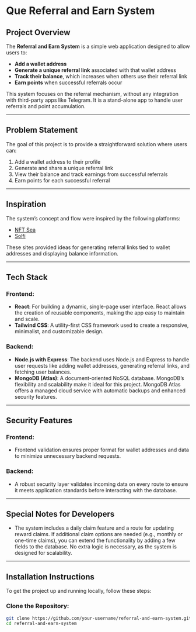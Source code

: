 # **Que Referral and Earn System**

## **Project Overview**

The **Referral and Earn System** is a simple web application designed to allow users to:

- **Add a wallet address**
- **Generate a unique referral link** associated with that wallet address
- **Track their balance**, which increases when others use their referral link
- **Earn points** when successful referrals occur

This system focuses on the referral mechanism, without any integration with third-party apps like Telegram. It is a stand-alone app to handle user referrals and point accumulation.

---

## **Problem Statement**

The goal of this project is to provide a straightforward solution where users can:

1. Add a wallet address to their profile
2. Generate and share a unique referral link
3. View their balance and track earnings from successful referrals
4. Earn points for each successful referral

---

## **Inspiration**

The system’s concept and flow were inspired by the following platforms:

- [NFT Sea](https://web.archive.org/web/20211006140559/http://nftsea.net/)
- [Solfi](https://solfi.pro/?1A094)

These sites provided ideas for generating referral links tied to wallet addresses and displaying balance information.

---

## **Tech Stack**

### **Frontend**:

- **React**: For building a dynamic, single-page user interface. React allows the creation of reusable components, making the app easy to maintain and scale.
- **Tailwind CSS**: A utility-first CSS framework used to create a responsive, minimalist, and customizable design.

### **Backend**:

- **Node.js with Express**: The backend uses Node.js and Express to handle user requests like adding wallet addresses, generating referral links, and fetching user balances.
- **MongoDB (Atlas)**: A document-oriented NoSQL database. MongoDB’s flexibility and scalability make it ideal for this project. MongoDB Atlas offers a managed cloud service with automatic backups and enhanced security features.

---

## **Security Features**

### **Frontend**:

- Frontend validation ensures proper format for wallet addresses and data to minimize unnecessary backend requests.

### **Backend**:

- A robust security layer validates incoming data on every route to ensure it meets application standards before interacting with the database.

---

## **Special Notes for Developers**

- The system includes a daily claim feature and a route for updating reward claims. If additional claim options are needed (e.g., monthly or one-time claims), you can extend the functionality by adding a few fields to the database. No extra logic is necessary, as the system is designed for scalability.

---

## **Installation Instructions**

To get the project up and running locally, follow these steps:

### **Clone the Repository**:

```bash
git clone https://github.com/your-username/referral-and-earn-system.git
cd referral-and-earn-system
